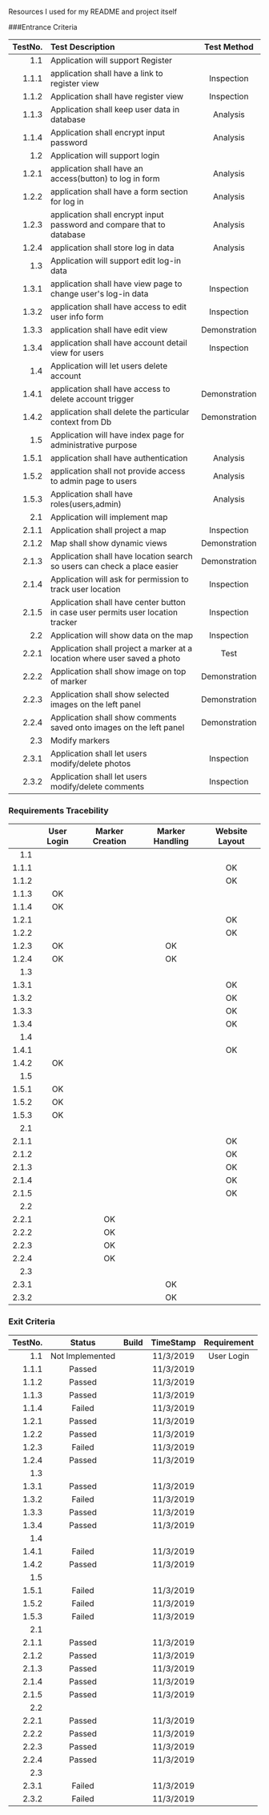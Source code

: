 Resources I used for my README and project itself

###Entrance Criteria

| TestNo.      | Test Description | Test Method |
| -----------: | :--------------- | :---------: |
| 1.1 | Application will support Register |  |
| 1.1.1 | application shall have a link to register view | Inspection |
| 1.1.2 | Application shall have register view | Inspection |
| 1.1.3 | Application shall keep user data in database | Analysis |
| 1.1.4 | Application shall encrypt input password | Analysis |
| 1.2 | Application will support login |  |
| 1.2.1 | application shall have an access(button) to log in form | Analysis |
| 1.2.2 | application shall have a form section for log in | Analysis |
| 1.2.3 | application shall encrypt input password and compare that to database | Analysis |
| 1.2.4 | application shall store log in data | Analysis |
| 1.3 | Application will support edit log-in data |  |
| 1.3.1 | application shall have view page to change user's log-in data | Inspection |
| 1.3.2 | application shall have access to edit user info form | Inspection |
| 1.3.3 | application shall have edit view | Demonstration |
| 1.3.4 | application shall have account detail view for users | Inspection |
| 1.4 | Application will let users delete account |  |
| 1.4.1 | application shall have access to delete account trigger | Demonstration |
| 1.4.2 | application shall delete the particular context from Db | Demonstration |
| 1.5 | Application will have index page for administrative purpose |  |
| 1.5.1 | application shall have authentication | Analysis |
| 1.5.2 | application shall not provide access to admin page to users | Analysis |
| 1.5.3 | Application shall have roles(users,admin) | Analysis |
| 2.1 | Application will implement map |  |
| 2.1.1 | Application shall project a map | Inspection |
| 2.1.2 | Map shall show dynamic views | Demonstration |
| 2.1.3 | Application shall have location search so users can check a place easier | Demonstration |
| 2.1.4 | Application will ask for permission to track user location | Inspection |
| 2.1.5 | Application shall have center button in case user permits user location tracker | Inspection |
| 2.2 | Application will show data on the map | Inspection |
| 2.2.1 | Application shall project a marker at a location where user saved a photo | Test |
| 2.2.2 | Application shall show image on top of marker | Demonstration |
| 2.2.3 | Application shall show selected images on the left panel | Demonstration |
| 2.2.4 | Application shall show comments saved onto images on the left panel | Demonstration |
| 2.3 | Modify markers |  |
| 2.3.1 | Application shall let users modify/delete photos | Inspection |
| 2.3.2 | Application shall let users modify/delete comments | Inspection |

### Requirements Tracebility

|       | User Login | Marker Creation | Marker Handling | Website Layout |
| ----: | :--------: | :--------------: | :--------------: | :------------: |
| 1.1 | | | | |
| 1.1.1 | | | | OK |
| 1.1.2 | | | | OK |
| 1.1.3 | OK | | | |
| 1.1.4 | OK | | | |
| 1.2.1 | | | | OK |
| 1.2.2 | | | | OK |
| 1.2.3 | OK | | OK | |
| 1.2.4 | OK | | OK | |
| 1.3 | | | | |
| 1.3.1 | | | | OK |
| 1.3.2 | | | | OK |
| 1.3.3 | | | | OK |
| 1.3.4 | | | | OK |
| 1.4 | | | | |
| 1.4.1 | | | | OK |
| 1.4.2 | OK | | | |
| 1.5 | | | | |
| 1.5.1 | OK | | | |
| 1.5.2 | OK | | | |
| 1.5.3 | OK | | | |
| 2.1 | | | | |
| 2.1.1 | | | | OK |
| 2.1.2 | | | | OK |
| 2.1.3 | | | | OK |
| 2.1.4 | | | | OK |
| 2.1.5 | | | | OK |
| 2.2 | | | | | 
| 2.2.1 | | OK | | |
| 2.2.2 | | OK | | |
| 2.2.3 | | OK | | |
| 2.2.4 | | OK | | |
| 2.3 | | | | |
| 2.3.1 | | | OK | |
| 2.3.2 | | | OK | |

### Exit Criteria

| TestNo. | Status | Build | TimeStamp | Requirement |
| ----: | :--------: | :--------------: | :--------------: | :------------: |
| 1.1 | Not Implemented | | 11/3/2019 | User Login |
| 1.1.1 | Passed | | 11/3/2019 | |
| 1.1.2 | Passed | | 11/3/2019 | |
| 1.1.3 | Passed | | 11/3/2019 | |
| 1.1.4 | Failed | | 11/3/2019 | |
| 1.2.1 | Passed | | 11/3/2019 | |
| 1.2.2 | Passed | | 11/3/2019 | |
| 1.2.3 | Failed | | 11/3/2019 | |
| 1.2.4 | Passed | | 11/3/2019 | |
| 1.3 | | | | |
| 1.3.1 | Passed | | 11/3/2019 | |
| 1.3.2 | Failed | | 11/3/2019 | |
| 1.3.3 | Passed | | 11/3/2019 | |
| 1.3.4 | Passed | | 11/3/2019 | |
| 1.4 | | | | |
| 1.4.1 | Failed | | 11/3/2019 | |
| 1.4.2 | Passed | | 11/3/2019 | |
| 1.5 | | | | |
| 1.5.1 | Failed | | 11/3/2019 | |
| 1.5.2 | Failed | | 11/3/2019 | |
| 1.5.3 | Failed | | 11/3/2019 | |
| 2.1 | | | | |
| 2.1.1 | Passed | | 11/3/2019 | |
| 2.1.2 | Passed | | 11/3/2019 | |
| 2.1.3 | Passed | | 11/3/2019 | |
| 2.1.4 | Passed | | 11/3/2019 | |
| 2.1.5 | Passed | | 11/3/2019 | |
| 2.2 | | | | | 
| 2.2.1 | Passed | | 11/3/2019 | |
| 2.2.2 | Passed | | 11/3/2019 | |
| 2.2.3 | Passed | | 11/3/2019 | |
| 2.2.4 | Passed | | 11/3/2019 | |
| 2.3 | | | | |
| 2.3.1 | Failed | | 11/3/2019 | |
| 2.3.2 | Failed | | 11/3/2019 | |

